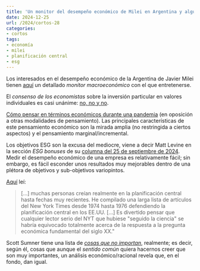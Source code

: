 ```yaml
---
title: 'Un monitor del desempeño económico de Milei en Argentina y algunos asuntos más'
date: 2024-12-25
url: /2024/cortos-28
categories:
- cortos
tags:
- economía
- milei
- planificación central
- esg
---
```


Los interesados en el desempeño económico de la Argentina de Javier Milei tienen [aquí](https://milei.ufm.edu/en/macroeconomic-monitor/) un detallado _monitor macroeconómico_ con el que entretenerse.

El _consenso de los economistas_ sobre la inversión particular en valores individuales es casi unánime: [no, no y no](https://www.kentclarkcenter.org/surveys/stock-market-investing/).

[Cómo pensar en términos económicos durante una pandemia](https://marginalrevolution.com/marginalrevolution/2024/10/the-economic-way-of-thinking-in-a-pandemic.html)
(en oposición a otras modalidades de pensamiento). Las principales características de este pensamiento económico son la mirada amplia (no restringida a ciertos aspectos) y el pensamiento marginal/incremental.

Los objetivos ESG son la excusa del mediocre, viene a decir Matt Levine en la sección _ESG bonuses_ de su [columna del 25 de septiembre de 2024](https://www.bloomberg.com/opinion/articles/2024-09-25/masimo-has-a-new-boss). Medir el desempeño económico de una empresa es relativamente fácil; sin embargo, es fácil esconder unos resultados muy mejorables dentro de una plétora de objetivos y sub-objetivos variopintos.

[Aquí](https://www.grumpy-economist.com/p/the-popularity-of-planning) leí:

> [...] muchas personas creían realmente en la planificación central hasta fechas muy recientes. He compilado una larga lista de artículos del New York Times desde 1974 hasta 1976 defendiendo la planificación central en los EE.UU. [...] Es divertido pensar que cualquier lector serio del NYT que hubiese "seguido la ciencia" se habría equivocado totalmente acerca de la respuesta a la pregunta económica fundamental del siglo XX."

Scott Sumner tiene una lista de [_cosas que no importan_](https://scottsumner.substack.com/p/the-it-doesnt-matter-perspective), realmente; es decir, según él, cosas que aunque el _sentido común_ quiera hacernos creer que son muy importantes, un análisis económico/racional revela que, en el fondo, dan igual.

